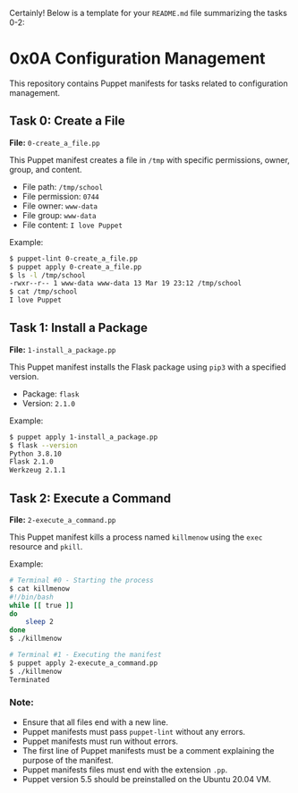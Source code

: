 Certainly! Below is a template for your `README.md` file summarizing the tasks 0-2:


# 0x0A Configuration Management

This repository contains Puppet manifests for tasks related to configuration management.

## Task 0: Create a File

**File:** `0-create_a_file.pp`

This Puppet manifest creates a file in `/tmp` with specific permissions, owner, group, and content.

- File path: `/tmp/school`
- File permission: `0744`
- File owner: `www-data`
- File group: `www-data`
- File content: `I love Puppet`

Example:
```bash
$ puppet-lint 0-create_a_file.pp
$ puppet apply 0-create_a_file.pp
$ ls -l /tmp/school
-rwxr--r-- 1 www-data www-data 13 Mar 19 23:12 /tmp/school
$ cat /tmp/school
I love Puppet
```

## Task 1: Install a Package

**File:** `1-install_a_package.pp`

This Puppet manifest installs the Flask package using `pip3` with a specified version.

- Package: `flask`
- Version: `2.1.0`

Example:
```bash
$ puppet apply 1-install_a_package.pp
$ flask --version
Python 3.8.10
Flask 2.1.0
Werkzeug 2.1.1
```

## Task 2: Execute a Command

**File:** `2-execute_a_command.pp`

This Puppet manifest kills a process named `killmenow` using the `exec` resource and `pkill`.

Example:
```bash
# Terminal #0 - Starting the process
$ cat killmenow
#!/bin/bash
while [[ true ]]
do
    sleep 2
done
$ ./killmenow

# Terminal #1 - Executing the manifest
$ puppet apply 2-execute_a_command.pp
$ ./killmenow
Terminated
```

### Note:

- Ensure that all files end with a new line.
- Puppet manifests must pass `puppet-lint` without any errors.
- Puppet manifests must run without errors.
- The first line of Puppet manifests must be a comment explaining the purpose of the manifest.
- Puppet manifests files must end with the extension `.pp`.
- Puppet version 5.5 should be preinstalled on the Ubuntu 20.04 VM.

```
